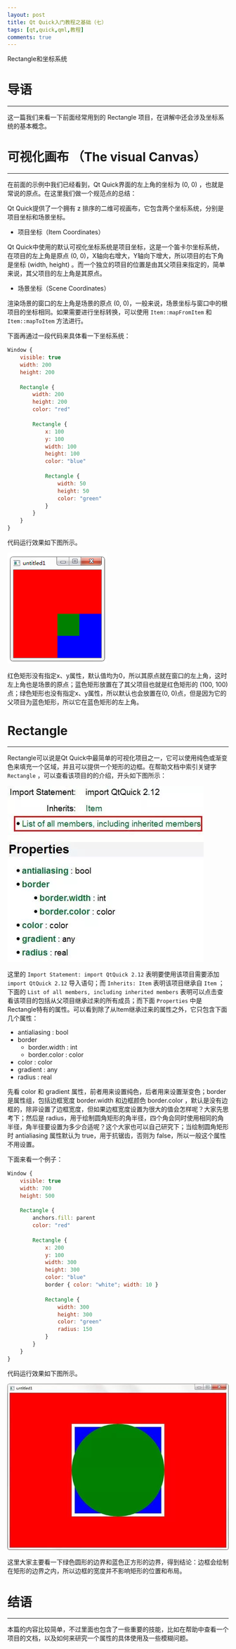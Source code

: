 ```yaml
---
layout: post
title: Qt Quick入门教程之基础（七）
tags: [qt,quick,qml,教程]
comments: true
---
```


Rectangle和坐标系统

# 导语
---
这一篇我们来看一下前面经常用到的 Rectangle 项目，在讲解中还会涉及坐标系统的基本概念。

# 可视化画布 （The visual Canvas）
---
在前面的示例中我们已经看到，Qt Quick界面的左上角的坐标为 (0, 0) ，也就是常说的原点。在这里我们做一个规范点的总结：

Qt Quick提供了一个拥有 z 排序的二维可视画布，它包含两个坐标系统，分别是项目坐标和场景坐标。

* 项目坐标（Item Coordinates）

Qt Quick中使用的默认可视化坐标系统是项目坐标，这是一个笛卡尔坐标系统，在项目的左上角是原点 (0, 0)，X轴向右增大，Y轴向下增大，所以项目的右下角是坐标 (width, height) 。而一个独立的项目的位置是由其父项目来指定的，简单来说，其父项目的左上角是其原点。

* 场景坐标（Scene Coordinates）

渲染场景的窗口的左上角是场景的原点 (0, 0)，一般来说，场景坐标与窗口中的根项目的坐标相同。如果需要进行坐标转换，可以使用 `Item::mapFromItem` 和 `Item::mapToItem` 方法进行。

下面再通过一段代码来具体看一下坐标系统：
```qml
Window {
    visible: true
    width: 200
    height: 200

    Rectangle {
        width: 200
        height: 200
        color: "red"

        Rectangle {
            x: 100
            y: 100
            width: 100
            height: 100
            color: "blue"

            Rectangle {
                width: 50
                height: 50
                color: "green"
            }
        }
    }
}
```
代码运行效果如下图所示。

![img](/images/20190316/1.png)

红色矩形没有指定x、y属性，默认值均为0，所以其原点就在窗口的左上角，这时左上角也是场景的原点；蓝色矩形放置在了其父项目也就是红色矩形的 (100, 100) 点；绿色矩形也没有指定x、y属性，所以默认也会放置在(0, 0)点，但是因为它的父项目为蓝色矩形，所以它在蓝色矩形的左上角。

# Rectangle
---
Rectangle可以说是Qt Quick中最简单的可视化项目之一，它可以使用纯色或渐变色来填充一个区域，并且可以提供一个矩形的边框。在帮助文档中索引关键字 `Rectangle` ，可以查看该项目的的介绍，开头如下图所示：

![img](/images/20190316/2.jpg)

这里的 `Import Statement: import QtQuick 2.12` 表明要使用该项目需要添加 `import QtQuick 2.12` 导入语句；而 `Inherits: Item` 表明该项目继承自 `Item` ； 下面的 `List of all members, including inherited members` 表明可以点击查看该项目的包括从父项目继承过来的所有成员；而下面 `Properties` 中是Rectangle特有的属性。可以看到除了从Item继承过来的属性之外，它只包含下面几个属性：

* antialiasing : bool
* border
  * border.width : int
  * border.color : color
* color : color
* gradient : any
* radius : real

先看 color 和 gradient 属性，前者用来设置纯色，后者用来设置渐变色；border 是属性组，包括边框宽度 border.width 和边框颜色 border.color ，默认是没有边框的，除非设置了边框宽度，但如果边框宽度设置为很大的值会怎样呢？大家先思考下；然后是 radius，用于绘制圆角矩形的角半径，四个角会同时使用相同的角半径，角半径要设置为多少合适呢？这个大家也可以自己研究下；当绘制圆角矩形时 antialiasing 属性默认为 true，用于抗锯齿，否则为 false，所以一般这个属性不用设置。

下面来看一个例子：
```qml
Window {
    visible: true
    width: 700
    height: 500

    Rectangle {
        anchors.fill: parent
        color: "red"

        Rectangle {
            x: 200
            y: 100
            width: 300
            height: 300
            color: "blue"
            border { color: "white"; width: 10 }

            Rectangle {
                width: 300
                height: 300
                color: "green"
                radius: 150
            }
        }
    }
}
```
代码运行效果如下图所示。

![img](/images/20190316/3.jpg)

这里大家主要看一下绿色圆形的边界和蓝色正方形的边界，得到结论：边框会绘制在矩形的边界之内，所以边框的宽度并不影响矩形的位置和布局。

# 结语
---
本篇的内容比较简单，不过里面也包含了一些重要的技能，比如在帮助中查看一个项目的文档，以及如何来研究一个属性的具体使用及一些模糊问题。